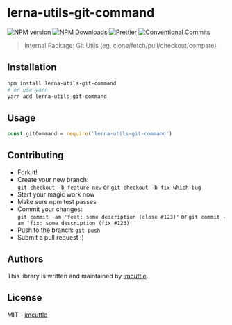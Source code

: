 # lerna-utils-git-command

[![NPM version](https://img.shields.io/npm/v/lerna-utils-git-command.svg?style=flat-square)](https://www.npmjs.com/package/lerna-utils-git-command)
[![NPM Downloads](https://img.shields.io/npm/dm/lerna-utils-git-command.svg?style=flat-square&maxAge=43200)](https://www.npmjs.com/package/lerna-utils-git-command)
[![Prettier](https://img.shields.io/badge/code_style-prettier-ff69b4.svg?style=flat-square)](https://prettier.io/)
[![Conventional Commits](https://img.shields.io/badge/Conventional%20Commits-1.0.0-yellow.svg?style=flat-square)](https://conventionalcommits.org)

> Internal Package: Git Utils (eg. clone/fetch/pull/checkout/compare)

## Installation

```bash
npm install lerna-utils-git-command
# or use yarn
yarn add lerna-utils-git-command
```

## Usage

```javascript
const gitCommand = require('lerna-utils-git-command')
```

## Contributing

- Fork it!
- Create your new branch:  
  `git checkout -b feature-new` or `git checkout -b fix-which-bug`
- Start your magic work now
- Make sure npm test passes
- Commit your changes:  
  `git commit -am 'feat: some description (close #123)'` or `git commit -am 'fix: some description (fix #123)'`
- Push to the branch: `git push`
- Submit a pull request :)

## Authors

This library is written and maintained by [imcuttle](mailto:imcuttle@163.com).

## License

MIT - [imcuttle](mailto:imcuttle@163.com)
